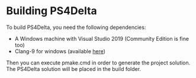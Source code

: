 # Building PS4Delta

To build PS4Delta, you need the following dependencies:

* A Windows machine with Visual Studio 2019 (Community Edition is fine too)
* Clang-9 for windows (available [here](http://releases.llvm.org/download.html))

Then you can execute pmake.cmd in order to generate the project solution.
The PS4Delta solution will be placed in the build folder.